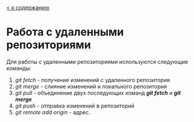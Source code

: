 [< к содержанию](./readme.md)

# Работа с удаленными репозиториями

Для работы с удаленными репозиториями используются следующие команды:

  1. *git fetch* - получение изменений с удаленного репозитория
  2. *git merge* - слияние изменений и локального репозитория
  3. *git pull* - объединение двух последующих команд ***git fetch*** и ***git merge***
  4. *git push* - отправка изменений в репозиторий
  6. *git remote add origin* - адрес.